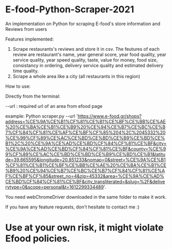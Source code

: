 # E-food-Python-Scraper-2021
An implementation on Python for scraping E-food's store information and Reviews from users


Features implemented:
1) Scrape restaurants's reviews and store it in csv. The feutures of each review are restaurant's name, year general score, year food quality, year service quality, year speed quality, taste, value for money, food size, consistancy in ordering, delivery service quality and estimated delivery time quality.
2) Scrape a whole area like a city (all restaurants in this region)

How to use:

Directly from the terminal: 

--url : required url of an area from efood page

example:
Python scraper.py --url 'https://www.e-food.gr/shops?address=%CE%9A%CE%B1%CF%81%CE%B1%CE%BF%CE%BB%CE%AE%20%CE%BA%CE%B1%CE%B9%20%CE%94%CE%B7%CE%BC%CE%B7%CF%84%CF%81%CE%AF%CE%BF%CF%85%204%2C%2045332%20%CE%99%CF%89%CE%AC%CE%BD%CE%BD%CE%B9%CE%BD%CE%B1%2C%20%CE%9A%CE%AD%CE%BD%CF%84%CF%81%CE%BF&city=%CE%9A%CE%AD%CE%BD%CF%84%CF%81%CE%BF&county=%CE%99%CF%89%CE%AC%CE%BD%CE%BD%CE%B9%CE%BD%CE%B1&latitude=39.665595&longitude=20.851233&nomap=0&street=%CE%9A%CE%B1%CF%81%CE%B1%CE%BF%CE%BB%CE%AE%20%CE%BA%CE%B1%CE%B9%20%CE%94%CE%B7%CE%BC%CE%B7%CF%84%CF%81%CE%AF%CE%BF%CF%85&street_no=4&zip=45332&area=%CE%9A%CE%AD%CE%BD%CF%84%CF%81%CE%BF&city_transliterated=&slug=%2F&deliverytype=0&scope=personal&t=1612299334489'.

You need webChromeDriver downloaded in the same folder to make it work.

If you have any feature requests, don't hesitate to contact me :)

# Use at your own risk, it might violate Efood policies.
